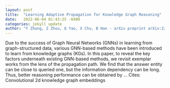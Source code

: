 ```yaml
---
layout: post
title:  "Learning Adaptive Propagation for Knowledge Graph Reasoning"
date:   2022-06-04 01:43:25 -0400
categories: jekyll update
author: "Y Zhang, Z Zhou, Q Yao, X Chu, B Han - arXiv preprint arXiv:2205.15319, 2022"
---
```

Due to the success of Graph Neural Networks (GNNs) in learning from graph-structured data, various GNN-based methods have been introduced to learn from knowledge graphs (KGs). In this paper, to reveal the key factors underneath existing GNN-based methods, we revisit exemplar works from the lens of the propagation path. We find that the answer entity can be close to queried one, but the information dependency can be long. Thus, better reasoning performance can be obtained by … Cites: ‪Convolutional 2d knowledge graph embeddings‬